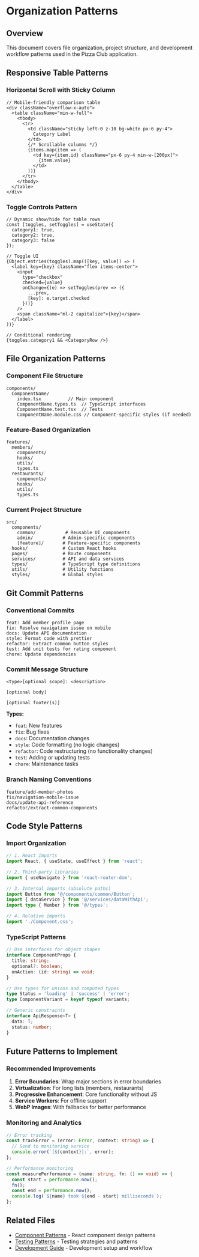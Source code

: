 # Organization Patterns

## Overview

This document covers file organization, project structure, and development workflow patterns used in the Pizza Club application.

## Responsive Table Patterns

### Horizontal Scroll with Sticky Column
```tsx
// Mobile-friendly comparison table
<div className="overflow-x-auto">
  <table className="min-w-full">
    <tbody>
      <tr>
        <td className="sticky left-0 z-10 bg-white px-6 py-4">
          Category Label
        </td>
        {/* Scrollable columns */}
        {items.map(item => (
          <td key={item.id} className="px-6 py-4 min-w-[200px]">
            {item.value}
          </td>
        ))}
      </tr>
    </tbody>
  </table>
</div>
```

### Toggle Controls Pattern
```tsx
// Dynamic show/hide for table rows
const [toggles, setToggles] = useState({
  category1: true,
  category2: true,
  category3: false
});

// Toggle UI
{Object.entries(toggles).map(([key, value]) => (
  <label key={key} className="flex items-center">
    <input
      type="checkbox"
      checked={value}
      onChange={(e) => setToggles(prev => ({
        ...prev,
        [key]: e.target.checked
      }))}
    />
    <span className="ml-2 capitalize">{key}</span>
  </label>
))}

// Conditional rendering
{toggles.category1 && <CategoryRow />}
```

## File Organization Patterns

### Component File Structure
```
components/
  ComponentName/
    index.tsx          // Main component
    ComponentName.types.ts  // TypeScript interfaces
    ComponentName.test.tsx  // Tests
    ComponentName.module.css // Component-specific styles (if needed)
```

### Feature-Based Organization
```
features/
  members/
    components/
    hooks/
    utils/
    types.ts
  restaurants/
    components/
    hooks/
    utils/
    types.ts
```

### Current Project Structure
```
src/
  components/
    common/           # Reusable UI components
    admin/           # Admin-specific components
    [feature]/       # Feature-specific components
  hooks/             # Custom React hooks
  pages/             # Route components
  services/          # API and data services
  types/             # TypeScript type definitions
  utils/             # Utility functions
  styles/            # Global styles
```

## Git Commit Patterns

### Conventional Commits
```
feat: Add member profile page
fix: Resolve navigation issue on mobile
docs: Update API documentation
style: Format code with prettier
refactor: Extract common button styles
test: Add unit tests for rating component
chore: Update dependencies
```

### Commit Message Structure
```
<type>[optional scope]: <description>

[optional body]

[optional footer(s)]
```

**Types:**
- `feat`: New features
- `fix`: Bug fixes
- `docs`: Documentation changes
- `style`: Code formatting (no logic changes)
- `refactor`: Code restructuring (no functionality changes)
- `test`: Adding or updating tests
- `chore`: Maintenance tasks

### Branch Naming Conventions
```
feature/add-member-photos
fix/navigation-mobile-issue
docs/update-api-reference
refactor/extract-common-components
```

## Code Style Patterns

### Import Organization
```typescript
// 1. React imports
import React, { useState, useEffect } from 'react';

// 2. Third-party libraries
import { useNavigate } from 'react-router-dom';

// 3. Internal imports (absolute paths)
import Button from '@/components/common/Button';
import { dataService } from '@/services/dataWithApi';
import type { Member } from '@/types';

// 4. Relative imports
import './Component.css';
```

### TypeScript Patterns
```typescript
// Use interfaces for object shapes
interface ComponentProps {
  title: string;
  optional?: boolean;
  onAction: (id: string) => void;
}

// Use types for unions and computed types
type Status = 'loading' | 'success' | 'error';
type ComponentVariant = keyof typeof variants;

// Generic constraints
interface ApiResponse<T> {
  data: T;
  status: number;
}
```

## Future Patterns to Implement

### Recommended Improvements
1. **Error Boundaries**: Wrap major sections in error boundaries
2. **Virtualization**: For long lists (members, restaurants)  
3. **Progressive Enhancement**: Core functionality without JS
4. **Service Workers**: For offline support
5. **WebP Images**: With fallbacks for better performance

### Monitoring and Analytics
```typescript
// Error tracking
const trackError = (error: Error, context: string) => {
  // Send to monitoring service
  console.error(`[${context}]:`, error);
};

// Performance monitoring
const measurePerformance = (name: string, fn: () => void) => {
  const start = performance.now();
  fn();
  const end = performance.now();
  console.log(`${name} took ${end - start} milliseconds`);
};
```

## Related Files

- [Component Patterns](./component-patterns.md) - React component design patterns
- [Testing Patterns](./testing-patterns.md) - Testing strategies and patterns
- [Development Guide](../development.md) - Development setup and workflow